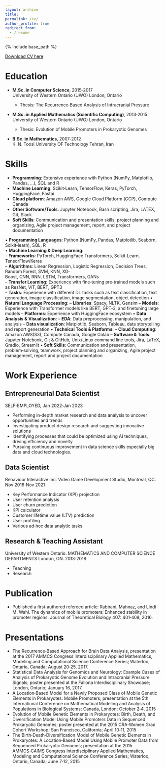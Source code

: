 ```yaml
---
layout: archive
title:
permalink: /cv/
author_profile: true
redirect_from:
  - /resume
---
```

{% include base_path %}

[Download CV here](https://ir.lib.uwo.ca/etd/5156/)

# Education
- **M.Sc. in Computer Science**, 2015‑2017  
   University of Western Ontario (UWO) London, Ontario  
  - Thesis: The Recurrence‑Based Analysis of Intracranial Pressure
  
- **M.Sc. in Applied Mathematics (Scientific Computing)**, 2013‑2015  
  University of Western Ontario (UWO) London, Ontario  
  - Thesis: Evolution of Mobile Promoters in Prokaryotic Genomes
  
- **B.Sc. in Mathematics**, 2007‑2012  
  K. N. Toosi University OF Technology Tehran, Iran

# Skills             
- **Programming**: Extensive experience with Python (NumPy, Matplotlib, Pandas, ...), SQL and R             
- **Machine Learning**: Scikit‑Learn, TensorFlow, Keras, PyTorch,  HuggingFace, Fastai             
- **Cloud platform**: Amazon AWS, Google Cloud Platform (GCP), Compute Canada             
- **Other Software/Tools**: Jupyter Notebook, Bash scripting, Jira, LATEX, Git, Slack             
- **Soft Skills**: Communication and presentation skills, project planning and organizing, Agile project management, report, and project documentation             

• **Programming Languages**: Python (NumPy, Pandas, Matplotlib, Seaborn, Scikit‑learn), SQL, R             
• **Machine Learning & Deep Learning**:             
– **Frameworks**: PyTorch, HuggingFace Transformers, Scikit‑Learn, TensorFlow/Keras             
– **Algorithms**: Linear Regression, Logistic Regression, Decision Trees, Random Forest, SVM, KNN, XG‑             
Boost, CNN, RNN, LSTM, Transformers, GANs             
– **Transfer Learning**: Experience with fine‑tuning pre‑trained models such as ResNet, ViT, BERT, GPT3           
– **Tasks**: Experience with different DL tasks such as text classification, text generation, image classification, image segmentation, object detection
• **Natural Language Processing**:
– **Libraries**: Spacy, NLTK, Gensim
– **Models**: Experience with Transformer models like BERT, GPT‑3, and finetuning large models
– **Platforms**: Experience with HuggingFace ecosystem
• **Data Analysis & Visualization**:
– **EDA**: Data preprocessing, manipulation, and analysis
– **Data visualization**: Matplotlib, Seaborn, Tableau, data storytelling and report generation
• **Technical Tools & Platforms**:
– **Cloud Computing**: Amazon AWS(S3), Compute Canada, Google Colab
– **Software & Tools**: Jupyter Notebook, Git & GitHub, Unix/Linux command line tools, Jira, LaTeX, Gradio,
Streamlit
• **Soft Skills**: Communication and presentation, problem‑solving, teamwork, project planning and organizing,
Agile project management, report and project documentation



# Work Experience   
## Entrepreneurial Data Scientist
SELF‑EMPLOYED, Jan 2022‑Jan 2023
- Performing in‑depth market research and data analysis to uncover opportunities and trends
- Investigating product design research and suggesting innovative solutions
- Identifying processes that could be optimized using AI techniques, driving efficiency and novelty
- Pursuing continuous improvement in data science skills especially big data and cloud technologies.

## Data Scientist 
Behaviour Interactive Inc. Video Game Development Studio, Montreal, QC. Nov 2018‑Nov 2021
- Key Performance Indicator (KPI) projection
- User retention analysis
- User churn prediction
- KPI calculator
- Customer lifetime value (LTV) prediction
- User profiling
- Various ad‑hoc data analytic tasks

## Research & Teaching Assistant 
University of Western Ontario. MATHEMATiCS AND COMPUTER SCiENCE DEPARTMENTS London, ON. 2013‑2018
- Teaching
- Research

# Publication 
- Published a first‑authored refereed article:
  Rabbani, Mahnaz, and Lindi M. Wahl. The dynamics of mobile promoters: Enhanced stability in promoter regions. Journal of Theoretical Biology 407: 401‑408, 2016.


# Presentations
- The Recurrence‑Based Approach for Brain Data Analysis, presentation at the 2017 AMMCS Congress Interdisciplinary Applied Mathematics, Modeling and Computational Science Conference Series; Waterloo, Ontario, Canada; August 20‑25, 2017.
- Statistical Data Analysis for Genomics and Neurology: Example Cases of Analysis of Prokaryotic Genome Evolution and Intracranial Pressure Signals; poster presented at the Fallona Interdisciplinary Showcase; London, Ontario; January 16, 2017.
- A Location‑Based Model for a Newly Proposed Class of Mobile Genetic Elements in Prokaryotes: Mobile Promoters; presentation at the 5th International Conference on Mathematical Modeling and Analysis of Populations in Biological Systems; Canada, London; October 2‑4, 2015
- Evolution of Mobile Genetic Elements in Prokaryotes: Birth, Death, and Diversification Model Using Mobile Promoters Data in Sequenced Prokaryotic Genomes; poster presented at the 2015 CRA‑Women Grad Cohort Workshop; San Francisco, California; April 10‑11, 2015
- The Birth‑Death‑Diversification Model of Mobile Genetic Elements in Prokaryotes: A Location‑Based Model Using Mobile Promoter Data from Sequenced Prokaryotic Genomes; presentation at the 2015 AMMCS‑CAIMS Congress Interdisciplinary Applied Mathematics, Modeling and Computational Science Conference Series; Waterloo, Ontario, Canada; June 7‑12, 2015

<!-- # Extracurricular
- Memberships and Volunteer Activities
- Training
- Awards -->
